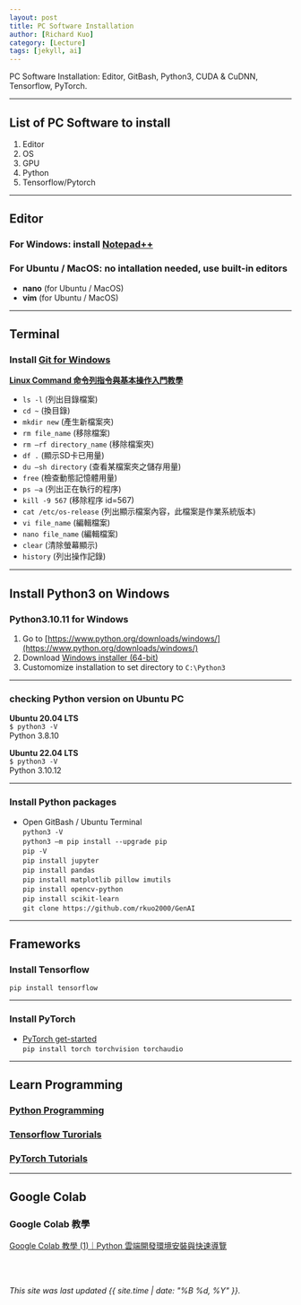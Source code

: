 ```yaml
---
layout: post
title: PC Software Installation
author: [Richard Kuo]
category: [Lecture]
tags: [jekyll, ai]
---
```


PC Software Installation: Editor, GitBash, Python3, CUDA & CuDNN, Tensorflow, PyTorch. 

---
## List of PC Software to install
1. Editor
2. OS
3. GPU
4. Python
5. Tensorflow/Pytorch

---
## Editor

### For Windows: install [Notepad++](https://notepad-plus-plus.org/downloads/)

### For Ubuntu / MacOS: no intallation needed, use built-in editors
* **nano** (for Ubuntu / MacOS)<br>
* **vim** (for Ubuntu / MacOS)<br>

---
## Terminal

### Install [Git for Windows](https://gitforwindows.org/)

**[Linux Command 命令列指令與基本操作入門教學](https://blog.techbridge.cc/2017/12/23/linux-commnd-line-tutorial/)**<br>
* `ls -l` (列出目錄檔案)<br>
* `cd ~` (換目錄)<br>
* `mkdir new` (產生新檔案夾)<br>
* `rm file_name` (移除檔案)<br>
* `rm –rf directory_name` (移除檔案夾)<br>
* `df .` (顯示SD卡已用量)<br>
* `du –sh directory` (查看某檔案夾之儲存用量)<br>
* `free` (檢查動態記憶體用量)<br>
* `ps –a`   (列出正在執行的程序)<br>
* `kill -9 567`  (移除程序 id=567)<br>
* `cat /etc/os-release` (列出顯示檔案內容，此檔案是作業系統版本)<br>
* `vi file_name` (編輯檔案)<br>
* `nano file_name` (編輯檔案)<br>
* `clear` (清除螢幕顯示)<br>
* `history` (列出操作記錄)<br>

---
## Install Python3 on Windows

### Python3.10.11 for Windows
1. Go to [https://www.python.org/downloads/windows/](https://www.python.org/downloads/windows/)
2. Download [Windows installer (64-bit)](https://www.python.org/ftp/python/3.10.11/python-3.10.11-amd64.exe)<br>
3. Customomize installation to set directory to `C:\Python3`

---
### checking Python version on Ubuntu PC
**Ubuntu 20.04 LTS**<br>
`$ python3 -V`<br>
Python 3.8.10

**Ubuntu 22.04 LTS**<br>
`$ python3 -V`<br>
Python 3.10.12

---
### Install Python packages
* Open GitBash / Ubuntu Terminal<br>
`python3 -V`<br>
`python3 –m pip install --upgrade pip`<br>
`pip -V`<br>
`pip install jupyter`<br>
`pip install pandas`<br>
`pip install matplotlib pillow imutils`<br>
`pip install opencv-python`<br>
`pip install scikit-learn`<br>
`git clone https://github.com/rkuo2000/GenAI`<br>

---
## Frameworks

### Install Tensorflow
`pip install tensorflow`<br>

---
### Install PyTorch
* [PyTorch get-started](https://pytorch.org/get-started/locally/)<br>
`pip install torch torchvision torchaudio`<br>

---
## Learn Programming

### [Python Programming](https://www.programiz.com/python-programming)

### [Tensorflow Turorials](https://www.tensorflow.org/tutorials)

### [PyTorch Tutorials](https://pytorch.org/tutorials/)

---
## Google Colab

### Google Colab 教學
[Google Colab 教學 (1)｜Python 雲端開發環境安裝與快速導覽](https://medium.com/python4u/google-colab-%E6%95%99%E5%AD%B8-1-python-%E9%9B%B2%E7%AB%AF%E9%96%8B%E7%99%BC%E7%92%B0%E5%A2%83%E5%AE%89%E8%A3%9D%E8%88%87%E5%BF%AB%E9%80%9F%E5%B0%8E%E8%A6%BD-78942200525f)<br>

<br>
<br>

*This site was last updated {{ site.time | date: "%B %d, %Y" }}.*

